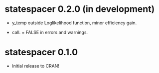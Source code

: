 # statespacer 0.2.0 (in development)

* y_temp outside Loglikelihood function, minor efficiency gain.

* call. = FALSE in errors and warnings.

# statespacer 0.1.0

* Initial release to CRAN!

